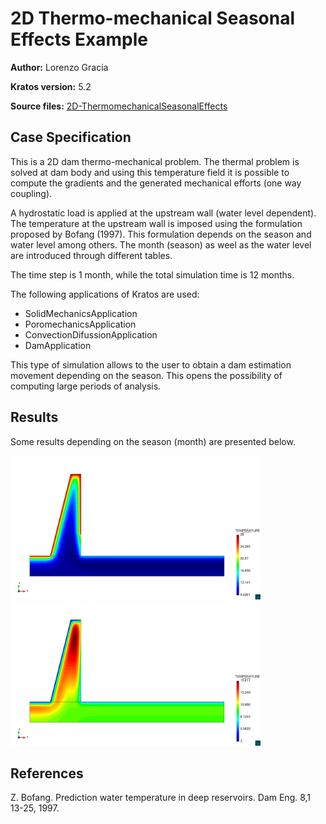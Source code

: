 # 2D Thermo-mechanical Seasonal Effects Example

**Author:** Lorenzo Gracia

**Kratos version:** 5.2

**Source files:** [2D-ThermomechanicalSeasonalEffects](https://github.com/KratosMultiphysics/Examples/tree/master/dam/use_cases/2d_dam_thermo_mechanical/source)

## Case Specification

This is a 2D dam thermo-mechanical problem. The thermal problem is solved at dam body and using this temperature field it is possible to compute the gradients and the generated mechanical efforts (one way coupling).

A hydrostatic load is applied at the upstream wall (water level dependent). The temperature at the upstream wall is imposed using the formulation proposed by Bofang (1997). This formulation depends on the season and water level among others. The month (season) as weel as the water level are introduced through different tables.

The time step is 1 month, while the total simulation time is 12 months.

The following applications of Kratos are used:
* SolidMechanicsApplication
* PoromechanicsApplication 
* ConvectionDifussionApplication
* DamApplication

This type of simulation allows to the user to obtain a dam estimation movement depending on the season. This opens the possibility of computing large periods of analysis.

## Results

Some results depending on the season (month) are presented below.

<img
  src="data/2d_thermo_mechanical_summer_post.png"
  width="400"
  title="Summer">
<img
  src="data/2d_thermo_mechanical_winter_post.png"
  width="400"
  title="Winter">

## References
Z. Bofang. Prediction water temperature in deep reservoirs. Dam Eng. 8,1 13-25, 1997. 